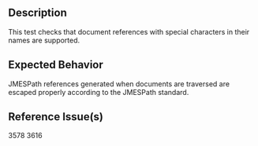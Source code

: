 ## Description

This test checks that document references with special characters in their names are supported.

## Expected Behavior

JMESPath references generated when documents are traversed are escaped properly according to the JMESPath standard.

## Reference Issue(s)

3578
3616
